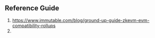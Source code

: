 


## Reference Guide

1. https://www.immutable.com/blog/ground-up-guide-zkevm-evm-compatibility-rollups
2. 
